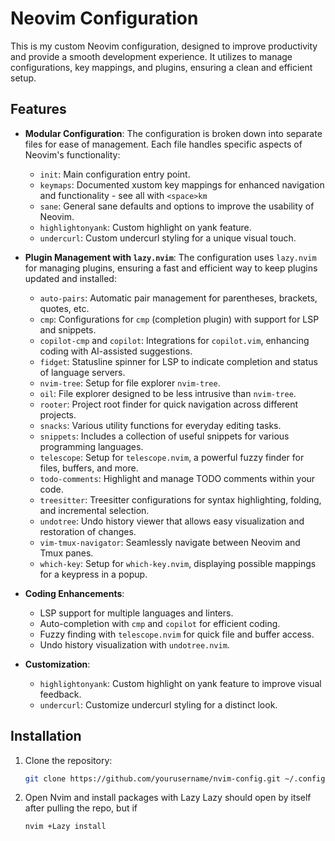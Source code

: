 # Neovim Configuration

This is my custom Neovim configuration, designed to improve productivity and provide a smooth development experience. It utilizes to manage configurations, key mappings, and plugins, ensuring a clean and efficient setup.

## Features

- **Modular Configuration**: The configuration is broken down into separate files for ease of management. Each file handles specific aspects of Neovim's functionality:
  - `init`: Main configuration entry point.
  - `keymaps`: Documented xustom key mappings for enhanced navigation and functionality - see all with `<space>km`
  - `sane`: General sane defaults and options to improve the usability of Neovim.
  - `highlightonyank`: Custom highlight on yank feature.
  - `undercurl`: Custom undercurl styling for a unique visual touch.

- **Plugin Management with `lazy.nvim`**: The configuration uses `lazy.nvim` for managing plugins, ensuring a fast and efficient way to keep plugins updated and installed:
  - `auto-pairs`: Automatic pair management for parentheses, brackets, quotes, etc.
  - `cmp`: Configurations for `cmp` (completion plugin) with support for LSP and snippets.
  - `copilot-cmp` and `copilot`: Integrations for `copilot.vim`, enhancing coding with AI-assisted suggestions.
  - `fidget`: Statusline spinner for LSP to indicate completion and status of language servers.
  - `nvim-tree`: Setup for file explorer `nvim-tree`.
  - `oil`: File explorer designed to be less intrusive than `nvim-tree`.
  - `rooter`: Project root finder for quick navigation across different projects.
  - `snacks`: Various utility functions for everyday editing tasks.
  - `snippets`: Includes a collection of useful snippets for various programming languages.
  - `telescope`: Setup for `telescope.nvim`, a powerful fuzzy finder for files, buffers, and more.
  - `todo-comments`: Highlight and manage TODO comments within your code.
  - `treesitter`: Treesitter configurations for syntax highlighting, folding, and incremental selection.
  - `undotree`: Undo history viewer that allows easy visualization and restoration of changes.
  - `vim-tmux-navigator`: Seamlessly navigate between Neovim and Tmux panes.
  - `which-key`: Setup for `which-key.nvim`, displaying possible mappings for a keypress in a popup.

- **Coding Enhancements**:
  - LSP support for multiple languages and linters.
  - Auto-completion with `cmp` and `copilot` for efficient coding.
  - Fuzzy finding with `telescope.nvim` for quick file and buffer access.
  - Undo history visualization with `undotree.nvim`.

- **Customization**:
  - `highlightonyank`: Custom highlight on yank feature to improve visual feedback.
  - `undercurl`: Customize undercurl styling for a distinct look.

## Installation

1. Clone the repository:
   ```sh
   git clone https://github.com/yourusername/nvim-config.git ~/.config/nvim
   ```

2. Open Nvim and install packages with Lazy
Lazy should open by itself after pulling the repo, but if 
    ```sh
    nvim +Lazy install
    ```
